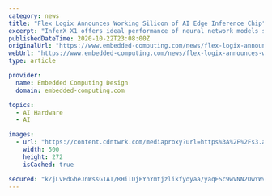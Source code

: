 ```yaml
---
category: news
title: "Flex Logix Announces Working Silicon of AI Edge Inference Chip"
excerpt: "InferX X1 offers ideal performance of neural network models such as object detection and recognition, and other neural network models, for robotics, industrial automation, medical imaging, and more."
publishedDateTime: 2020-10-22T23:08:00Z
originalUrl: "https://www.embedded-computing.com/news/flex-logix-announces-working-silicon-of-ai-edge-inference-chip"
webUrl: "https://www.embedded-computing.com/news/flex-logix-announces-working-silicon-of-ai-edge-inference-chip"
type: article

provider:
  name: Embedded Computing Design
  domain: embedded-computing.com

topics:
  - AI Hardware
  - AI

images:
  - url: "https://content.cdntwrk.com/mediaproxy?url=https%3A%2F%2Fs3.amazonaws.com%2Ffiles.formstack.com%2Fuploads%2F3411018%2F76219803%2F678670875%2F76219803_siz240dt_pr16167991-2003_300dpi_logo.jpg&size=1&version=1603405160&sig=ec028f986191b1daa82cf86e3ce0130c&default=hubs%2Ftilebg-blogs.jpg"
    width: 500
    height: 272
    isCached: true

secured: "kZjLvPdGheJnWssG1AT/RHiIDjFYhYmtjzlikfyoyaa/yaqFSc9wVNN2OwYWviPbmfxpMWY2rp4rfYS3qzad2zlBFi3xnZdy17DBZAkQjNvxfWM0b39LZ+WY6+YO5/xSBhGl7tmacmFj43LYq17qGepg9Pgckw6WfS7v+zYVljUYwI/k8/ZqJCRlWZzlGGzucECqSfpv7V2uKOEGYg87h02LoUL++wgA+5tUhSGuymBi38eucQ//+oqXWBazohikjS5IUos3jza0cLcg5dsA03fKfKxD+EvbjuKGnKMFIBjQ9Rtlvo522Bb99KYZ+3RHWzM2RYiXU2X8k8cTwmuHo1ZyvkfQ095SaW8g6plfJxI=;E6FACiYxmEURm8+u6/5K6w=="
---
```


